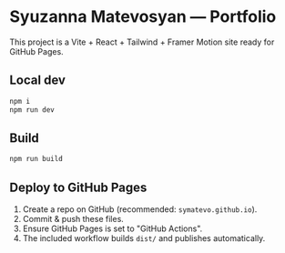 # Syuzanna Matevosyan — Portfolio

This project is a Vite + React + Tailwind + Framer Motion site ready for GitHub Pages.

## Local dev
```bash
npm i
npm run dev
```

## Build
```bash
npm run build
```

## Deploy to GitHub Pages
1. Create a repo on GitHub (recommended: `symatevo.github.io`).
2. Commit & push these files.
3. Ensure GitHub Pages is set to "GitHub Actions".
4. The included workflow builds `dist/` and publishes automatically.
